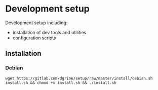 # Development setup

Development setup including:

- installation of dev tools and utilities
- configuration scripts

## Installation

### Debian

```
wget https://gitlab.com/dgrine/setup/raw/master/install/debian.sh install.sh && chmod +x install.sh && ./install.sh
```
